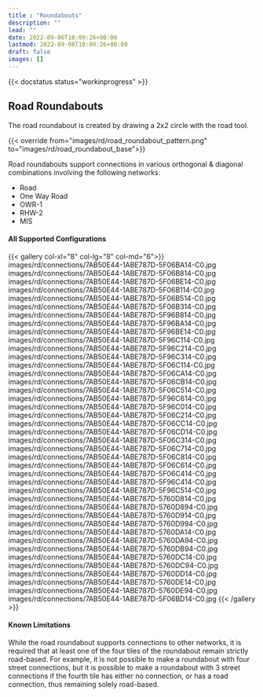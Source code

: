 ```yaml
---
title : "Roundabouts"
description: ""
lead: ""
date: 2022-09-06T10:09:26+00:00
lastmod: 2022-09-06T10:09:26+00:00
draft: false
images: []
---
```


{{< docstatus status="workinprogress" >}}

## Road Roundabouts

The road roundabout is created by drawing a 2x2 circle with the road tool.

{{< override from="images/rd/road_roundabout_pattern.png" to="images/rd/road_roundabout_base">}}

Road roundabouts support connections in various orthogonal & diagonal combinations involving the following networks:

- Road
- One Way Road
- OWR-1
- RHW-2
- MIS

#### All Supported Configurations

{{< gallery col-xl="8" col-lg="8" col-md="6">}}
  images/rd/connections/7AB50E44-1ABE787D-5F06BA14-C0.jpg
  images/rd/connections/7AB50E44-1ABE787D-5F06B814-C0.jpg
  images/rd/connections/7AB50E44-1ABE787D-5F06BE14-C0.jpg
  images/rd/connections/7AB50E44-1ABE787D-5F06B114-C0.jpg
  images/rd/connections/7AB50E44-1ABE787D-5F06B514-C0.jpg
  images/rd/connections/7AB50E44-1ABE787D-5F06B314-C0.jpg
  images/rd/connections/7AB50E44-1ABE787D-5F96B814-C0.jpg
  images/rd/connections/7AB50E44-1ABE787D-5F96BA14-C0.jpg
  images/rd/connections/7AB50E44-1ABE787D-5F96BE14-C0.jpg
  images/rd/connections/7AB50E44-1ABE787D-5F96C114-C0.jpg
  images/rd/connections/7AB50E44-1ABE787D-5F96C214-C0.jpg
  images/rd/connections/7AB50E44-1ABE787D-5F96C314-C0.jpg
  images/rd/connections/7AB50E44-1ABE787D-5F06C114-C0.jpg
  images/rd/connections/7AB50E44-1ABE787D-5F06CA14-C0.jpg
  images/rd/connections/7AB50E44-1ABE787D-5F06CB14-C0.jpg
  images/rd/connections/7AB50E44-1ABE787D-5F06C514-C0.jpg
  images/rd/connections/7AB50E44-1ABE787D-5F96C614-C0.jpg
  images/rd/connections/7AB50E44-1ABE787D-5F96C014-C0.jpg
  images/rd/connections/7AB50E44-1ABE787D-5F06C214-C0.jpg
  images/rd/connections/7AB50E44-1ABE787D-5F06CC14-C0.jpg
  images/rd/connections/7AB50E44-1ABE787D-5F06CD14-C0.jpg
  images/rd/connections/7AB50E44-1ABE787D-5F06C314-C0.jpg
  images/rd/connections/7AB50E44-1ABE787D-5F06C714-C0.jpg
  images/rd/connections/7AB50E44-1ABE787D-5F06C814-C0.jpg
  images/rd/connections/7AB50E44-1ABE787D-5F06C614-C0.jpg
  images/rd/connections/7AB50E44-1ABE787D-5F06C414-C0.jpg
  images/rd/connections/7AB50E44-1ABE787D-5F96C414-C0.jpg
  images/rd/connections/7AB50E44-1ABE787D-5F96C514-C0.jpg
  images/rd/connections/7AB50E44-1ABE787D-5760D814-C0.jpg
  images/rd/connections/7AB50E44-1ABE787D-5760D894-C0.jpg
  images/rd/connections/7AB50E44-1ABE787D-5760D914-C0.jpg
  images/rd/connections/7AB50E44-1ABE787D-5760D994-C0.jpg
  images/rd/connections/7AB50E44-1ABE787D-5760DA14-C0.jpg
  images/rd/connections/7AB50E44-1ABE787D-5760DA94-C0.jpg
  images/rd/connections/7AB50E44-1ABE787D-5760DB94-C0.jpg
  images/rd/connections/7AB50E44-1ABE787D-5760DC14-C0.jpg
  images/rd/connections/7AB50E44-1ABE787D-5760DC94-C0.jpg
  images/rd/connections/7AB50E44-1ABE787D-5760DD14-C0.jpg
  images/rd/connections/7AB50E44-1ABE787D-5760DE14-C0.jpg
  images/rd/connections/7AB50E44-1ABE787D-5760DE94-C0.jpg
  images/rd/connections/7AB50E44-1ABE787D-5F06BD14-C0.jpg
{{< /gallery >}}

#### Known Limitations

While the road roundabout supports connections to other networks, it is required that at least one of the four tiles of the roundabout remain strictly road-based.  For example, it is not possible to make a roundabout with four street connections, but it is possible to make a roundabout with 3 street connections if the fourth tile has either no connection, or has a road connection, thus remaining solely road-based.